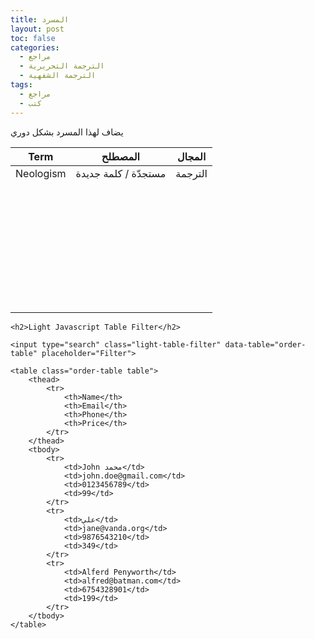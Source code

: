 ```yaml
---
title: المسرد
layout: post
toc: false
categories:
  - مراجع
  - الترجمة التحريرية
  - الترجمة الشفهية
tags:
  - مراجع
  - كتب
---
```


يضاف لهذا المسرد بشكل دوري

| Term | المصطلح | المجال |
| --- | --- | --- |
| Neologism | مستجدّة / كلمة جديدة | الترجمة |
| &nbsp; | &nbsp; | &nbsp; |
| &nbsp; | &nbsp; | &nbsp; |
| &nbsp; | &nbsp; | &nbsp; |
| &nbsp; | &nbsp; | &nbsp; |
| &nbsp; | &nbsp; | &nbsp; |
| &nbsp; | &nbsp; | &nbsp; |
| &nbsp; | &nbsp; | &nbsp; |
| &nbsp; | &nbsp; | &nbsp; |




<section class="container">

	<h2>Light Javascript Table Filter</h2>

	<input type="search" class="light-table-filter" data-table="order-table" placeholder="Filter">

	<table class="order-table table">
		<thead>
			<tr>
				<th>Name</th>
				<th>Email</th>
				<th>Phone</th>
				<th>Price</th>
			</tr>
		</thead>
		<tbody>
			<tr>
				<td>John محمد</td>
				<td>john.doe@gmail.com</td>
				<td>0123456789</td>
				<td>99</td>
			</tr>
			<tr>
				<td>علي</td>
				<td>jane@vanda.org</td>
				<td>9876543210</td>
				<td>349</td>
			</tr>
			<tr>
				<td>Alferd Penyworth</td>
				<td>alfred@batman.com</td>
				<td>6754328901</td>
				<td>199</td>
			</tr>
		</tbody>
	</table>

</section>
<script>(function(document) {
	'use strict';

	var LightTableFilter = (function(Arr) {

		var _input;

		function _onInputEvent(e) {
			_input = e.target;
			var tables = document.getElementsByClassName(_input.getAttribute('data-table'));
			Arr.forEach.call(tables, function(table) {
				Arr.forEach.call(table.tBodies, function(tbody) {
					Arr.forEach.call(tbody.rows, _filter);
				});
			});
		}

		function _filter(row) {
			var text = row.textContent.toLowerCase(), val = _input.value.toLowerCase();
			row.style.display = text.indexOf(val) === -1 ? 'none' : 'table-row';
		}

		return {
			init: function() {
				var inputs = document.getElementsByClassName('light-table-filter');
				Arr.forEach.call(inputs, function(input) {
					input.oninput = _onInputEvent;
				});
			}
		};
	})(Array.prototype);

	document.addEventListener('readystatechange', function() {
		if (document.readyState === 'complete') {
			LightTableFilter.init();
		}
	});

})(document); </script>